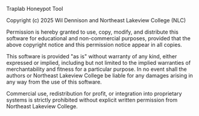 Traplab Honeypot Tool

Copyright (c) 2025
Wil Dennison and Northeast Lakeview College (NLC)

Permission is hereby granted to use, copy, modify, and distribute this software
for educational and non-commercial purposes, provided that the above copyright
notice and this permission notice appear in all copies.

This software is provided "as is" without warranty of any kind, either expressed
or implied, including but not limited to the implied warranties of merchantability
and fitness for a particular purpose. In no event shall the authors or Northeast
Lakeview College be liable for any damages arising in any way from the use of
this software.

Commercial use, redistribution for profit, or integration into proprietary
systems is strictly prohibited without explicit written permission from
Northeast Lakeview College.


